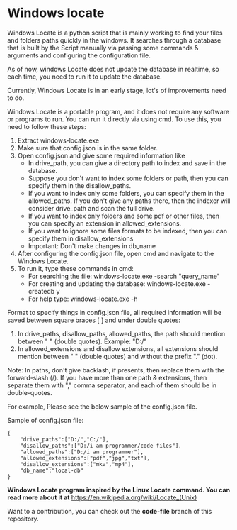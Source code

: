 # Windows locate
Windows Locate is a python script that is mainly working to find your files and folders paths quickly in the windows. It searches through a database that is built by the Script manually via passing some commands & arguments and configuring the configuration file. 

As of now, windows Locate does not update the database in realtime, so each time, you need to run it to update the database.

Currently, Windows Locate is in an early stage, lot's of improvements need to do.

Windows Locate is a portable program, and it does not require any software or programs to run. You can run it directly via using cmd. To use this, you need to follow these steps:
1. Extract windows-locate.exe
2. Make sure that config.json is in the same folder.
3. Open config.json and give some required information like
   - In drive_path, you can give a directory path to index and save in the database.
   - Suppose you don't want to index some folders or path, then you can specify them in the disallow_paths.
   - If you want to index only some folders, you can specify them in the allowed_paths. If you don't give any paths there, then the indexer will consider drive_path and scan the     full drive.
   - If you want to index only folders and some pdf or other files, then you can specify an extension in allowed_extensions.
   - If you want to ignore some files formats to be indexed, then you can specify them in disallow_extensions
   - Important: Don't make changes in db_name
4. After configuring the config.json file, open cmd and navigate to the Windows Locate.
5. To run it, type these commands in cmd:
   - For searching the file: windows-locate.exe -search "query_name" 
   - For creating and updating the database: windows-locate.exe -createdb y
   - For help type: windows-locate.exe -h
   
Format to specify things in config.json file, all required information will be saved between square braces [ ] and under double quotes:
1.  In drive_paths, disallow_paths, allowed_paths, the path should mention between " " (double quotes). Example:  "D:/"
2.  In allowed_extensions and disallow extensions, all extensions should mention between " " (double quotes) and without the prefix "." (dot).

Note: In paths, don't give backlash, if presents, then replace them with the forward-slash (/). If you have more than one path & extensions, then separate them with "," comma separator, and each of them should be in double-quotes.

For example, Please see the below sample of the config.json file.

Sample of config.json file:
```
{
    "drive_paths":["D:/","C:/"],
    "disallow_paths":["D:/i am programmer/code files"],
    "allowed_paths":["D:/i am programmer"],
    "allowed_extensions":["pdf","jpg","txt"],
    "disallow_extensions":["mkv","mp4"],
    "db_name":"local-db"
}
```

**Windows Locate program inspired by the Linux Locate command. You can read more about it at** https://en.wikipedia.org/wiki/Locate_(Unix)

Want to a contribution, you can check out the **code-file** branch of this repository.


